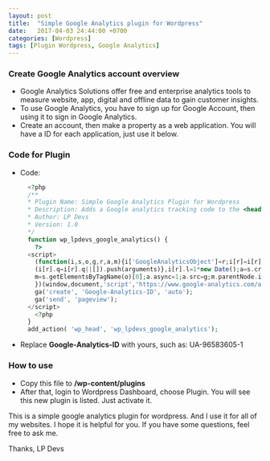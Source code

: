 ```yaml
---
layout: post
title:  "Simple Google Analytics plugin for Wordpress"
date:   2017-04-03 24:44:00 +0700
categories: [Wordpress]
tags: [Plugin Wordpress, Google Analytics] 
---
```


### Create Google Analytics account overview

  * Google Analytics Solutions offer free and enterprise analytics tools to measure website, app, digital 
  and offline data to gain customer insights.
  * To use Google Analytics, you have to sign up for Google Account, then using it to sign in Google Analytics. 
  * Create an account, then make a property as a web application. You will have a ID for each application, just use it below.

### Code for Plugin
  
  * Code:
    ```php
      <?php
      /**
      * Plugin Name: Simple Google Analytics Plugin for Wordpress
      * Description: Adds a Google analytics tracking code to the <head> of your theme, by hooking to wp_head.
      * Author: LP Devs
      * Version: 1.0
      */
      function wp_lpdevs_google_analytics() {
        ?>
	  <script>
	    (function(i,s,o,g,r,a,m){i['GoogleAnalyticsObject']=r;i[r]=i[r]||function(){
	    (i[r].q=i[r].q||[]).push(arguments)},i[r].l=1*new Date();a=s.createElement(o),
	    m=s.getElementsByTagName(o)[0];a.async=1;a.src=g;m.parentNode.insertBefore(a,m)
	    })(window,document,'script','https://www.google-analytics.com/analytics.js','ga');
	    ga('create', 'Google-Analytics-ID', 'auto');
	    ga('send', 'pageview');
	  </script>
        <?php
      }
      add_action( 'wp_head', 'wp_lpdevs_google_analytics');
    ```
    
  * Replace **Google-Analytics-ID** with yours, such as: UA-96583605-1
  
### How to use

  * Copy this file to **/wp-content/plugins**
  * After that, login to Wordpress Dashboard, choose Plugin. You will see this new plugin is listed. Just activate it.
  
This is a simple google analytics plugin for wordpress. And I use it for all of my websites. I hope it is helpful for you. 
If you have some questions, feel free to ask me.

Thanks,
LP Devs
  
